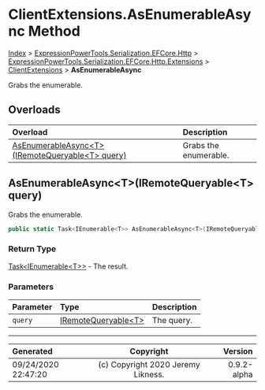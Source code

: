 ﻿# ClientExtensions.AsEnumerableAsync Method

[Index](../index.md) > [ExpressionPowerTools.Serialization.EFCore.Http](ExpressionPowerTools.Serialization.EFCore.Http.a.md) > [ExpressionPowerTools.Serialization.EFCore.Http.Extensions](ExpressionPowerTools.Serialization.EFCore.Http.Extensions.n.md) > [ClientExtensions](ExpressionPowerTools.Serialization.EFCore.Http.Extensions.ClientExtensions.cs.md) > **AsEnumerableAsync**

Grabs the enumerable.

## Overloads

| Overload | Description |
| :-- | :-- |
| [AsEnumerableAsync&lt;T>(IRemoteQueryable&lt;T> query)](#asenumerableasynctiremotequeryablet-query) | Grabs the enumerable. |
## AsEnumerableAsync&lt;T>(IRemoteQueryable&lt;T> query)

Grabs the enumerable.

```csharp
public static Task<IEnumerable<T>> AsEnumerableAsync<T>(IRemoteQueryable<T> query)
```

### Return Type

 [Task&lt;IEnumerable&lt;T>>](https://docs.microsoft.com/dotnet/api/system.threading.tasks.task-1)  - The result.

### Parameters

| Parameter | Type | Description |
| :-- | :-- | :-- |
| `query` | [IRemoteQueryable&lt;T>](ExpressionPowerTools.Serialization.EFCore.Http.Signatures.IRemoteQueryable`1.i.md) | The query. |



---

| Generated | Copyright | Version |
| :-- | :-: | --: |
| 09/24/2020 22:47:20 | (c) Copyright 2020 Jeremy Likness. | 0.9.2-alpha |
